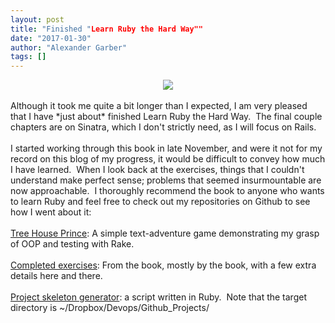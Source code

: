 ```yaml
---
layout: post
title: "Finished "Learn Ruby the Hard Way""
date: "2017-01-30"
author: "Alexander Garber"
tags: []
---
```


<div dir="ltr" style="text-align: left;" trbidi="on">
          <div class="separator" style="clear: both; text-align: center;"><a href="https://1.bp.blogspot.com/-AhHpOpZ1Fqk/WD_Su_AyUBI/AAAAAAAAKcg/x2amVeUFA0wqq5FA2z6jyBTutOFJXEsPwCPcB/s1600/Screenshot%2Bfrom%2B2016-12-01%2B18-35-06.png" imageanchor="1" style="margin-left: 1em; margin-right: 1em;"><img border="0" src="https://1.bp.blogspot.com/-AhHpOpZ1Fqk/WD_Su_AyUBI/AAAAAAAAKcg/x2amVeUFA0wqq5FA2z6jyBTutOFJXEsPwCPcB/s1600/Screenshot%2Bfrom%2B2016-12-01%2B18-35-06.png"></a></div>
<br>Although
          it took me quite a bit longer than I expected, I am very pleased that I have *just about* finished Learn Ruby the Hard Way.  The final couple chapters are on Sinatra, which I don't strictly need, as I will focus on Rails.<br><br>I
          started working through this book in late November, and were it not for my record on this blog of my progress, it would be difficult to convey how much I have learned.  When I look back at the exercises, things that I couldn't
          understand make perfect sense; problems that seemed insurmountable are now approachable.  I thoroughly recommend the book to anyone who wants to learn Ruby and feel free to check out my repositories on Github to see how I went about
          it:<br><br><a href="https://github.com/clockworkpc/tree-house-prince" target="_blank">Tree House Prince</a>: A simple text-adventure game demonstrating my grasp of OOP and testing with Rake.<br><br><a href="https://github.com/clockworkpc/learnrubythehardway" target="_blank">Completed exercises</a>: From the book, mostly by the book, with a few extra details here and there.<br><br><a href="https://github.com/clockworkpc/ProjectSkeletonGenerator" target="_blank">Project skeleton generator</a>:
          a script written in Ruby.  Note that the target directory is ~/Dropbox/Devops/Github_Projects/
        </div>